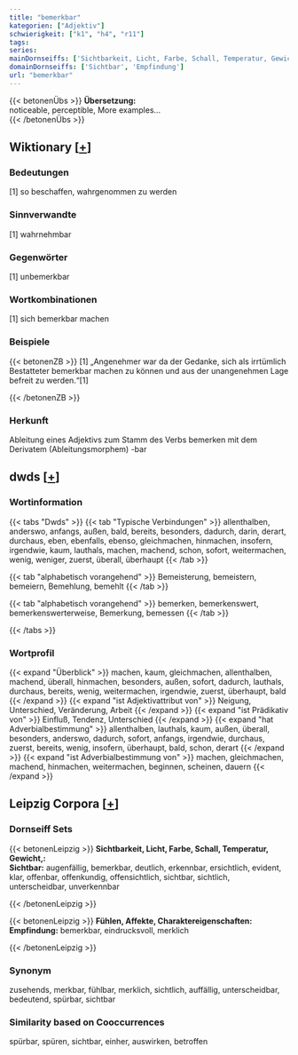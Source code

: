 ```yaml
---
title: "bemerkbar"
kategorien: ["Adjektiv"]
schwierigkeit: ["k1", "h4", "r11"]
tags:
series:
mainDornseiffs: ['Sichtbarkeit, Licht, Farbe, Schall, Temperatur, Gewicht,', 'Fühlen, Affekte, Charaktereigenschaften']
domainDornseiffs: ['Sichtbar', 'Empfindung']
url: "bemerkbar"
---
```


{{< betonenÜbs >}}
**Übersetzung:**  
noticeable, perceptible, More examples...  
{{< /betonenÜbs >}}

## Wiktionary [[+](https://de.wiktionary.org/wiki/bemerkbar)]

### Bedeutungen
[1] so beschaffen, wahrgenommen zu werden  

### Sinnverwandte
[1] wahrnehmbar  

### Gegenwörter
[1] unbemerkbar  

### Wortkombinationen
[1] sich bemerkbar machen  

### Beispiele
{{< betonenZB >}}
[1] „Angenehmer war da der Gedanke, sich als irrtümlich Bestatteter bemerkbar machen zu können und aus der unangenehmen Lage befreit zu werden.“[1]  

{{< /betonenZB >}}
### Herkunft
Ableitung eines Adjektivs zum Stamm des Verbs bemerken mit dem Derivatem (Ableitungsmorphem) -bar  



## dwds [[+](https://www.dwds.de/wb/bemerkbar)]

### Wortinformation
{{< tabs "Dwds" >}}
{{< tab "Typische Verbindungen" >}}
allenthalben, anderswo, anfangs, außen, bald, bereits, besonders, dadurch, darin, derart, durchaus, eben, ebenfalls, ebenso, gleichmachen, hinmachen, insofern, irgendwie, kaum, lauthals, machen, machend, schon, sofort, weitermachen, wenig, weniger, zuerst, überall, überhaupt
{{< /tab >}}

{{< tab "alphabetisch vorangehend" >}}
Bemeisterung, bemeistern, bemeiern, Bemehlung, bemehlt
{{< /tab >}}

{{< tab "alphabetisch vorangehend" >}}
bemerken, bemerkenswert, bemerkenswerterweise, Bemerkung, bemessen
{{< /tab >}}

{{< /tabs >}}

### Wortprofil
{{< expand "Überblick" >}} machen, kaum, gleichmachen, allenthalben, machend, überall, hinmachen, besonders, außen, sofort, dadurch, lauthals, durchaus, bereits, wenig, weitermachen, irgendwie, zuerst, überhaupt, bald {{< /expand >}}
{{< expand "ist Adjektivattribut von" >}} Neigung, Unterschied, Veränderung, Arbeit {{< /expand >}}
{{< expand "ist Prädikativ von" >}} Einfluß, Tendenz, Unterschied {{< /expand >}}
{{< expand "hat Adverbialbestimmung" >}} allenthalben, lauthals, kaum, außen, überall, besonders, anderswo, dadurch, sofort, anfangs, irgendwie, durchaus, zuerst, bereits, wenig, insofern, überhaupt, bald, schon, derart {{< /expand >}}
{{< expand "ist Adverbialbestimmung von" >}} machen, gleichmachen, machend, hinmachen, weitermachen, beginnen, scheinen, dauern {{< /expand >}}

## Leipzig Corpora [[+](https://corpora.uni-leipzig.de/en/res?word=bemerkbar&corpusId=deu_newscrawl-public_2018)]

### Dornseiff Sets
{{< betonenLeipzig >}}
**Sichtbarkeit, Licht, Farbe, Schall, Temperatur, Gewicht,:**  
**Sichtbar:** augenfällig, bemerkbar, deutlich, erkennbar, ersichtlich, evident, klar, offenbar, offenkundig, offensichtlich, sichtbar, sichtlich, unterscheidbar, unverkennbar  

{{< /betonenLeipzig >}}


{{< betonenLeipzig >}}
**Fühlen, Affekte, Charaktereigenschaften:**  
**Empfindung:** bemerkbar, eindrucksvoll, merklich  

{{< /betonenLeipzig >}}

### Synonym
zusehends, merkbar, fühlbar, merklich, sichtlich, auffällig, unterscheidbar, bedeutend, spürbar, sichtbar


### Similarity based on Cooccurrences
spürbar, spüren, sichtbar, einher, auswirken, betroffen

